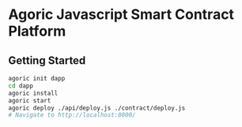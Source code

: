 # Agoric Javascript Smart Contract Platform

## Getting Started

```sh
agoric init dapp
cd dapp
agoric install
agoric start
agoric deploy ./api/deploy.js ./contract/deploy.js
# Navigate to http://localhost:8000/
```
